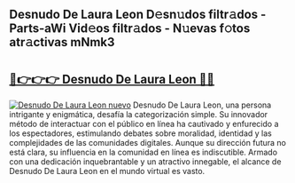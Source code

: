 ## Desnudo De Laura Leon D𝚎sn𝚞dos filtr𝚊dos - Parts-aWi Vid𝚎os filtr𝚊dos - N𝚞evas f𝚘tos atr𝚊ctivas mNmk3

# <h2><a href="http://mb9i8kj.tromn.icu/?c=Desnudo+De+Laura+Leon">🔗👉👉👉 Desnudo De Laura Leon 🔗🔗</a></h2>

[![Desnudo De Laura Leon nuevo](https://i.imgur.com/pEAQMta.gif)](http://mb9i8kj.tromn.icu/?c=Desnudo+De+Laura+Leon)
Desnudo De Laura Leon, una persona intrigante y enigmática, desafía la categorización simple. Su innovador método de interactuar con el público en línea ha cautivado y enfurecido a los espectadores, estimulando debates sobre moralidad, identidad y las complejidades de las comunidades digitales. Aunque su dirección futura no está clara, su influencia en la comunidad en línea es indiscutible. Armado con una dedicación inquebrantable y un atractivo innegable, el alcance de Desnudo De Laura Leon en el mundo virtual es vasto.
